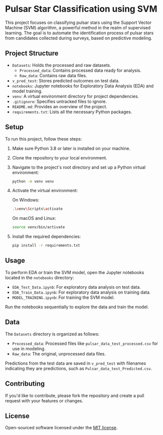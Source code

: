 # Pulsar Star Classification using SVM

This project focuses on classifying pulsar stars using the Support Vector Machine (SVM) algorithm, a powerful method in the realm of supervised learning. The goal is to automate the identification process of pulsar stars from candidates collected during surveys, based on predictive modeling.

## Project Structure

- `Datasets`: Holds the processed and raw datasets.
  - `Processed_data`: Contains processed data ready for analysis.
  - `Raw_data`: Contains raw data files.
- `v_pred_test`: Stores predicted outcomes on test data.
- `notebooks`: Jupyter notebooks for Exploratory Data Analysis (EDA) and model training.
- `venv`: A virtual environment directory for project dependencies.
- `.gitignore`: Specifies untracked files to ignore.
- `README.md`: Provides an overview of the project.
- `requirements.txt`: Lists all the necessary Python packages.

## Setup

To run this project, follow these steps:

1. Make sure Python 3.8 or later is installed on your machine.
2. Clone the repository to your local environment.
3. Navigate to the project's root directory and set up a Python virtual environment:

   ```sh
   python -m venv venv
   ```

4. Activate the virtual environment:

   On Windows:
   ```sh
   .\venv\Scripts\activate
   ```
   
   On macOS and Linux:
   ```sh
   source venv/bin/activate
   ```

5. Install the required dependencies:

   ```sh
   pip install -r requirements.txt
   ```

## Usage

To perform EDA or train the SVM model, open the Jupyter notebooks located in the `notebooks` directory:

- `EDA_Test_Data.ipynb`: For exploratory data analysis on test data.
- `EDA_Train_Data.ipynb`: For exploratory data analysis on training data.
- `MODEL_TRAINING.ipynb`: For training the SVM model.

Run the notebooks sequentially to explore the data and train the model.

## Data

The `Datasets` directory is organized as follows:

- `Processed_data`: Processed files like `pulsar_data_test_processed.csv` for use in modeling.
- `Raw_data`: The original, unprocessed data files.

Predictions from the test data are saved in `v_pred_test` with filenames indicating they are predictions, such as `Pulsar_data_test_Predicted.csv`.

## Contributing

If you'd like to contribute, please fork the repository and create a pull request with your features or changes.

## License

Open-sourced software licensed under the [MIT license](https://github.com/ZahirAhmadChaudhry/Pulsar_dataset_Classification_using_SVM/blob/main/LICENSE).